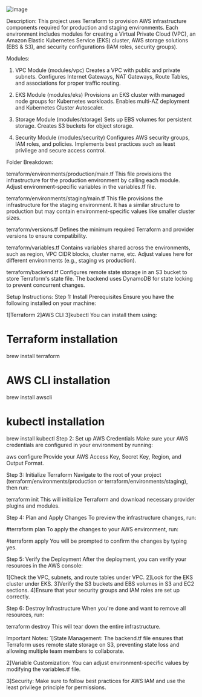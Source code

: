 ![image](https://github.com/user-attachments/assets/716c6134-af9d-4c3a-9b7a-21b341126af9)



Description:
This project uses Terraform to provision AWS infrastructure components required for production and staging environments. Each environment includes modules for creating a Virtual Private Cloud (VPC), an Amazon Elastic Kubernetes Service (EKS) cluster, AWS storage solutions (EBS & S3), and security configurations (IAM roles, security groups).


Modules:
1. VPC Module (modules/vpc)
Creates a VPC with public and private subnets.
Configures Internet Gateways, NAT Gateways, Route Tables, and associations for proper traffic routing.

2. EKS Module (modules/eks)
Provisions an EKS cluster with managed node groups for Kubernetes workloads.
Enables multi-AZ deployment and Kubernetes Cluster Autoscaler.

4. Storage Module (modules/storage)
Sets up EBS volumes for persistent storage.
Creates S3 buckets for object storage.

6. Security Module (modules/security)
Configures AWS security groups, IAM roles, and policies.
Implements best practices such as least privilege and secure access control.

Folder Breakdown:

terraform/environments/production/main.tf
This file provisions the infrastructure for the production environment by calling each module.
Adjust environment-specific variables in the variables.tf file.

terraform/environments/staging/main.tf
This file provisions the infrastructure for the staging environment.
It has a similar structure to production but may contain environment-specific values like smaller cluster sizes.

terraform/versions.tf
Defines the minimum required Terraform and provider versions to ensure compatibility.

terraform/variables.tf
Contains variables shared across the environments, such as region, VPC CIDR blocks, cluster name, etc.
Adjust values here for different environments (e.g., staging vs production).

terraform/backend.tf
Configures remote state storage in an S3 bucket to store Terraform's state file.
The backend uses DynamoDB for state locking to prevent concurrent changes.

Setup Instructions:
Step 1: Install Prerequisites
Ensure you have the following installed on your machine:

1]Terraform
2]AWS CLI
3]kubectl
You can install them using:


# Terraform installation
brew install terraform

# AWS CLI installation
brew install awscli

# kubectl installation
brew install kubectl
Step 2: Set up AWS Credentials
Make sure your AWS credentials are configured in your environment by running:


aws configure
Provide your AWS Access Key, Secret Key, Region, and Output Format.

Step 3: Initialize Terraform
Navigate to the root of your project (terraform/environments/production or terraform/environments/staging), then run:


terraform init
This will initialize Terraform and download necessary provider plugins and modules.

Step 4: Plan and Apply Changes
To preview the infrastructure changes, run:

#terraform plan
To apply the changes to your AWS environment, run:


#terraform apply
You will be prompted to confirm the changes by typing yes.

Step 5: Verify the Deployment
After the deployment, you can verify your resources in the AWS console:

1]Check the VPC, subnets, and route tables under VPC.
2]Look for the EKS cluster under EKS.
3]Verify the S3 buckets and EBS volumes in S3 and EC2 sections.
4]Ensure that your security groups and IAM roles are set up correctly.

Step 6: Destroy Infrastructure
When you're done and want to remove all resources, run:


terraform destroy
This will tear down the entire infrastructure.

Important Notes:
1]State Management: The backend.tf file ensures that Terraform uses remote state storage on S3, preventing state loss and allowing multiple team members to collaborate.

2]Variable Customization: You can adjust environment-specific values by modifying the variables.tf file.

3]Security: Make sure to follow best practices for AWS IAM and use the least privilege principle for permissions.


